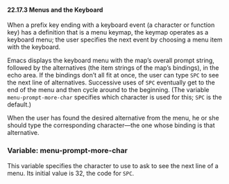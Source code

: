

#### 22.17.3 Menus and the Keyboard

When a prefix key ending with a keyboard event (a character or function key) has a definition that is a menu keymap, the keymap operates as a keyboard menu; the user specifies the next event by choosing a menu item with the keyboard.

Emacs displays the keyboard menu with the map’s overall prompt string, followed by the alternatives (the item strings of the map’s bindings), in the echo area. If the bindings don’t all fit at once, the user can type `SPC` to see the next line of alternatives. Successive uses of `SPC` eventually get to the end of the menu and then cycle around to the beginning. (The variable `menu-prompt-more-char` specifies which character is used for this; `SPC` is the default.)

When the user has found the desired alternative from the menu, he or she should type the corresponding character—the one whose binding is that alternative.

### Variable: **menu-prompt-more-char**

This variable specifies the character to use to ask to see the next line of a menu. Its initial value is 32, the code for `SPC`.
